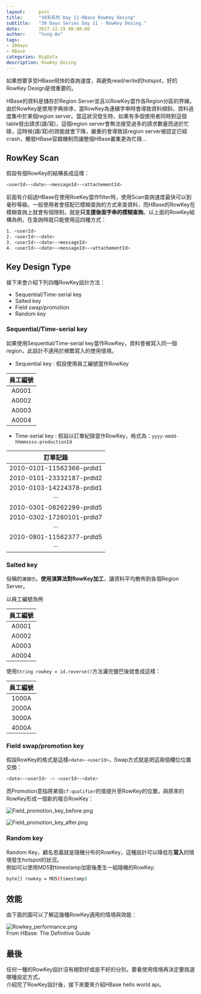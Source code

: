 ```yaml
---
layout:     post
title:      "30天系列 Day 11-HBase RowKey Desing"
subtitle:   "30 Days Series Day 11 - RowKey Desing."
date:       2017-12-15 00:00:00
author:     "Yung-An"
tags:
- 30days
- HBase
categories: BigData
description: RowKey Desing
---
```


如果想要享受HBase飛快的查詢速度，與避免read/write的hotspot，好的RowKey Design是很重要的。    

HBase的資料是儲存於Region Server並且以RowKey當作各Region分區的界線。由於RowKey是使用字典排序，當RowKey為連續字串時會導致資料傾斜，資料過度集中於某個region server。當這狀況發生時，如果有多個使用者同時對這個table發出請求(讀/寫)，這個region server會無法接受過多的請求數量而過於忙碌，這時候(讀/寫)的效能就會下降，嚴重的會導致該region server被認定已經crash，觸發HBase容錯機制而讓整個HBase叢集更為忙碌...

## RowKey Scan

假設有個RowKey的結構長成這樣：
```bash
<userId>-<date>-<messageId>-<attachementId>
```

前面有介紹過HBase在使用RoeKey當作filter時，使用Scan查詢速度最快可以到毫秒等級。一般使用者會搭配已模糊查詢的方式來查資料，而HBase的RowKey在模糊查詢上就會有個限制，就是**只支援後面字串的模糊查詢**。以上面的RowKey結構為例，在查詢時就只能使用這四種方式：
```bash
1. <userId>
2. <userId>-<date>
3. <userId>-<date>-<messageId>
4. <userId>-<date>-<messageId>-<attachementId>
```

## Key Design Type

接下來會介紹下列四種RowKey設計方法：

* Sequential/Time-serial key
* Salted key
* Field swap/promotion
* Random key


### Sequential/Time-serial key

如果使用Sequential/Time-serial key當作RowKey，資料會被寫入同一個region，此設計不適用於頻繁寫入的使用情境。

* Sequential key : 假設使用員工編號當作RowKey

|員工編號|
|:-----:|
|A0001|
|A0002|
|A0003|
|A0004|

* Time-serial key : 假設以訂單紀錄當作RowKey，格式為：`yyyy-mmdd-hhmmssss-productionId`

|訂單記錄|
|:-----:|
|2010-0101-11562366-prdId1|
|2010-0101-23332187-prdId2|
|2010-0103-14224378-prdId1|
|···|
|2010-0301-08262299-prdId5|
|2010-0302-17260101-prdId7|
|···|
|2010-0801-11562377-prdId5|
|···|

### Salted key

俗稱的`灑鹽巴`。**使用演算法對RowKey加工**，讓資料平均散佈到各個Region Server。

以員工編號為例

|員工編號|
|:-----:|
|A0001|
|A0002|
|A0003|
|A0004|

使用`String rowkey = id.reverse()`方法灑完鹽巴後就會成這樣：

|員工編號|
|:-----:|
|1000A|
|2000A|
|3000A|
|4000A|

### Field swap/promotion key

假設RowKey的格式是這樣`<date>-<userId>`，Swap方式就是把這兩個欄位位置交換：
```bash
<date>-<userId> -> <userId>-<date>
```

而Promotion意指將某個`cf:qualifier`的值提升至RowKey的位置，與原來的RowKey形成一個新的複合RowKey：

![Field_promotion_key_before.png](../../../../img/30_days/Field_promotion_key_before.png)

![Field_promotion_key_after.png](../../../../img/30_days/Field_promotion_key_after.png)

### Random key

Random Key，顧名思義就是隨機分布的RowKey，這種設計可以降低在**寫入**的情境發生hotspot的狀況。    
例如可以使用MD5對timestamp加密後產生一組隨機的RowKey:
```bash
byte[] rowkey = MD5(timestamp)
```

## 效能

由下面的圖可以了解這幾種RowKey適用的情境與效能：

![Rowkey_performance.png](../../../../img/30_days/Rowkey_performance.png)    
From HBase: The Definitive Guide

## 最後

任何一種的RowKey設計沒有絕對好或是不好的分別，要看使用情境再決定要挑選哪種設定方式。    
介紹完了RowKey設計後，接下來要來介紹HBase hello world api。
